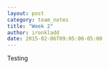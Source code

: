 ```yaml
---
layout: post
category: team_notes
title: "Week 2"
author: ironkladd
date: 2015-02-06T09:05:00-05:00
---
```

Testing